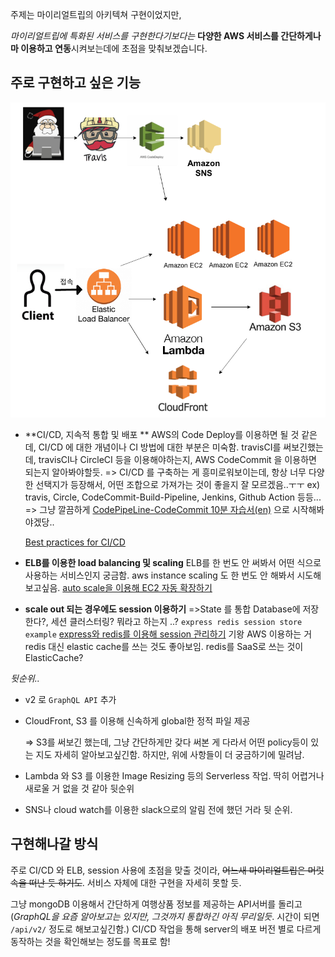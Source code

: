 주제는 마이리얼트립의 아키텍쳐 구현이었지만,

_마이리얼트립에 특화된 서비스를 구현한다기보다는_ **다양한 AWS 서비스를 간단하게나마 이용하고 연동**시켜보는데에 초점을 맞춰보겠습니다.

## 주로 구현하고 싶은 기능

![architecture](architecture_dia.png)

* **CI/CD, 지속적 통합 및 배포 **
  AWS의 Code Deploy를 이용하면 될 것 같은데, CI/CD 에 대한 개념이나 CI 방법에 대한 부분은 미숙함. travisCI를 써보긴했는데, travisCI나 CircleCI 등을 이용해야하는지, AWS CodeCommit 을 이용하면 되는지 알아봐야할듯.
  => CI/CD 를 구축하는 게 흥미로워보이는데, 항상 너무 다양한 선택지가 등장해서, 어떤 조합으로 가져가는 것이 좋을지 잘 모르겠음..ㅜㅜ ex) travis, Circle, CodeCommit-Build-Pipeline, Jenkins, Github Action 등등...
  => 그냥 깔끔하게 [CodePipeLine-CodeCommit 10분 자습서(en)](https://aws.amazon.com/getting-started/tutorials/continuous-deployment-pipeline/?trk=gs_card) 으로 시작해봐야겠당..
  
  [Best practices for CI/CD](https://www.lambdatest.com/blog/16-best-practices-of-ci-cd-pipeline-to-speed-test-automation/)
  
* **ELB를 이용한 load balancing 및 scaling**
  ELB를 한 번도 안 써봐서 어떤 식으로 사용하는 서비스인지 궁금함.
  aws instance scaling 도 한 번도 안 해봐서 시도해보고싶음.
  [auto scale을 이용해 EC2 자동 확장하기](https://wildpup.cafe24.com/archives/890)
  
* **scale out 되는 경우에도 session 이용하기**
  =>State 를 통합 Database에 저장한다?, 세션 클러스터링? 뭐라고 하는지 ..?
  `express redis session store example`
  [express와 redis를 이용해 session 관리하기](https://poiemaweb.com/express-session-handling)
  기왕 AWS 이용하는 거 redis 대신 elastic cache를 쓰는 것도 좋아보임. redis를 SaaS로 쓰는 것이 ElasticCache?



_뒷순위.._

* v2 로 `GraphQL API` 추가
  
* CloudFront, S3 를 이용해 신속하게 global한 정적 파일 제공
  
  => S3를 써보긴 했는데, 그냥 간단하게만 갖다 써본 게 다라서 어떤 policy등이 있는 지도 자세히 알아보고싶긴함.
  하지만, 위에 사항들이 더 궁금하기에 밀려남.
  
* Lambda 와 S3 를 이용한 Image Resizing 등의 Serverless 작업.
  딱히 어렵거나 새로울 거 없을 것 같아 뒷순위
  
* SNS나 cloud watch를 이용한 slack으로의 알림
  전에 했던 거라 뒷 순위.



## 구현해나갈 방식

주로 CI/CD 와 ELB, session 사용에 초점을 맞출 것이라, ~~어느새 마이리얼트립은 머릿 속을 떠난 듯 하기도~~. 서비스 자체에 대한 구현을 자세히 못할 듯.

그냥 mongoDB 이용해서 간단하게 여행상품 정보를 제공하는 API서버를 돌리고 (_GraphQL을 요즘 알아보고는 있지만, 그것까지 통합하긴 아직 무리일듯_. 시간이 되면 `/api/v2/` 정도로 해보고싶긴함.) CI/CD 작업을 통해 server의 배포 버전 별로 다르게 동작하는 것을 확인해보는 정도를 목표로 함!